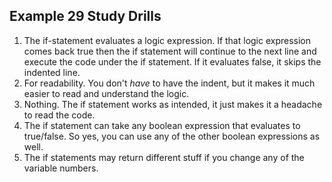 ## Example 29 Study Drills

1. The if-statement evaluates a logic expression. If that logic expression comes back true then the if statement will continue to the next line and execute the code under the if statement. If it evaluates false, it skips the indented line.
2. For readability. You don't *have* to have the indent, but it makes it much easier to read and understand the logic.
3. Nothing. The if statement works as intended, it just makes it a headache to read the code.
4. The if statement can take any boolean expression that evaluates to true/false. So yes, you can use any of the other boolean expressions as well.
5. The if statements may return different stuff if you change any of the variable numbers.